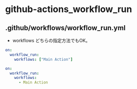 # github-actions_workflow_run

## .github/workflows/workflow_run.yml
- workflows
どちらの指定方法でもOK。
```yml
on:
  workflow_run:
    workflows: ["Main Action"]
```

```yml
on:
  workflow_run:
    workflows:
      - Main Action
```
